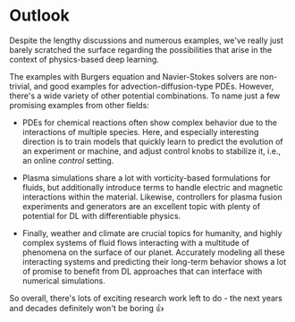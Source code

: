 Outlook
=======================

Despite the lengthy discussions and numerous examples, 
we've really just barely scratched the surface regarding the possibilities that arise in the context 
of physics-based deep learning.

The examples with Burgers equation and Navier-Stokes solvers are non-trivial, and good examples for advection-diffusion-type PDEs. However, there's a wide variety of other potential combinations. To name just a few promising examples from other fields:

* PDEs for chemical reactions often show complex behavior due to the interactions of multiple species. Here, and especially interesting direction is to train models that quickly learn to predict the evolution of an experiment or machine, and adjust control knobs to stabilize it, i.e., an online _control_ setting.

* Plasma simulations share a lot with vorticity-based formulations for fluids, but additionally introduce terms to handle electric and magnetic interactions within the material. Likewise, controllers for plasma fusion experiments and generators are an excellent topic with plenty of potential for DL with differentiable physics.

* Finally, weather and climate are crucial topics for humanity, and highly complex systems of fluid flows interacting with a multitude of phenomena on the surface of our planet. Accurately modeling all these interacting systems and predicting their long-term behavior shows a lot of promise to benefit from DL approaches that can interface with numerical simulations.

So overall, there's lots of exciting research work left to do - the next years and decades definitely won't be boring 👍
